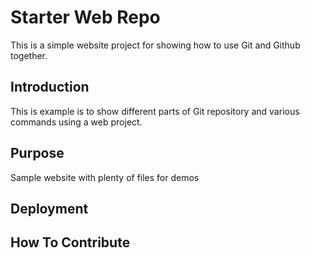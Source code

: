 # Starter Web Repo

This is a simple website project for showing how to use Git and Github together.

## Introduction

This is example is to show different parts of Git repository and various commands using a web project.

## Purpose

Sample website with plenty of files for demos

## Deployment

## How To Contribute
